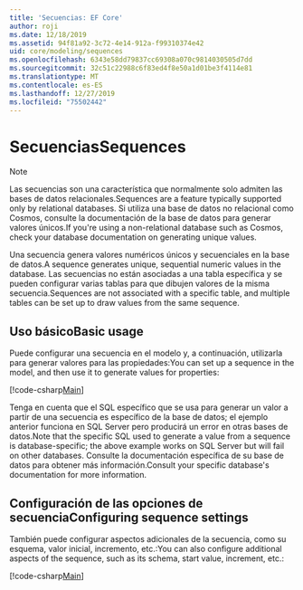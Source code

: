 ```yaml
---
title: 'Secuencias: EF Core'
author: roji
ms.date: 12/18/2019
ms.assetid: 94f81a92-3c72-4e14-912a-f99310374e42
uid: core/modeling/sequences
ms.openlocfilehash: 6343e58dd79837cc69308a070c9814030505d7dd
ms.sourcegitcommit: 32c51c22988c6f83ed4f8e50a1d01be3f4114e81
ms.translationtype: MT
ms.contentlocale: es-ES
ms.lasthandoff: 12/27/2019
ms.locfileid: "75502442"
---
```

# <a name="sequences"></a><span data-ttu-id="d3663-102">Secuencias</span><span class="sxs-lookup"><span data-stu-id="d3663-102">Sequences</span></span>

> [!NOTE]  
> <span data-ttu-id="d3663-103">Las secuencias son una característica que normalmente solo admiten las bases de datos relacionales.</span><span class="sxs-lookup"><span data-stu-id="d3663-103">Sequences are a feature typically supported only by relational databases.</span></span> <span data-ttu-id="d3663-104">Si utiliza una base de datos no relacional como Cosmos, consulte la documentación de la base de datos para generar valores únicos.</span><span class="sxs-lookup"><span data-stu-id="d3663-104">If you're using a non-relational database such as Cosmos, check your database documentation on generating unique values.</span></span>

<span data-ttu-id="d3663-105">Una secuencia genera valores numéricos únicos y secuenciales en la base de datos.</span><span class="sxs-lookup"><span data-stu-id="d3663-105">A sequence generates unique, sequential numeric values in the database.</span></span> <span data-ttu-id="d3663-106">Las secuencias no están asociadas a una tabla específica y se pueden configurar varias tablas para que dibujen valores de la misma secuencia.</span><span class="sxs-lookup"><span data-stu-id="d3663-106">Sequences are not associated with a specific table, and multiple tables can be set up to draw values from the same sequence.</span></span>

## <a name="basic-usage"></a><span data-ttu-id="d3663-107">Uso básico</span><span class="sxs-lookup"><span data-stu-id="d3663-107">Basic usage</span></span>

<span data-ttu-id="d3663-108">Puede configurar una secuencia en el modelo y, a continuación, utilizarla para generar valores para las propiedades:</span><span class="sxs-lookup"><span data-stu-id="d3663-108">You can set up a sequence in the model, and then use it to generate values for properties:</span></span>

[!code-csharp[Main](../../../samples/core/Modeling/FluentAPI/Sequence.cs?name=Sequence&highlight=3,7)]

<span data-ttu-id="d3663-109">Tenga en cuenta que el SQL específico que se usa para generar un valor a partir de una secuencia es específico de la base de datos; el ejemplo anterior funciona en SQL Server pero producirá un error en otras bases de datos.</span><span class="sxs-lookup"><span data-stu-id="d3663-109">Note that the specific SQL used to generate a value from a sequence is database-specific; the above example works on SQL Server but will fail on other databases.</span></span> <span data-ttu-id="d3663-110">Consulte la documentación específica de su base de datos para obtener más información.</span><span class="sxs-lookup"><span data-stu-id="d3663-110">Consult your specific database's documentation for more information.</span></span>

## <a name="configuring-sequence-settings"></a><span data-ttu-id="d3663-111">Configuración de las opciones de secuencia</span><span class="sxs-lookup"><span data-stu-id="d3663-111">Configuring sequence settings</span></span>

<span data-ttu-id="d3663-112">También puede configurar aspectos adicionales de la secuencia, como su esquema, valor inicial, incremento, etc.:</span><span class="sxs-lookup"><span data-stu-id="d3663-112">You can also configure additional aspects of the sequence, such as its schema, start value, increment, etc.:</span></span>

[!code-csharp[Main](../../../samples/core/Modeling/FluentAPI/SequenceConfiguration.cs?name=SequenceConfiguration&highlight=3-5)]
